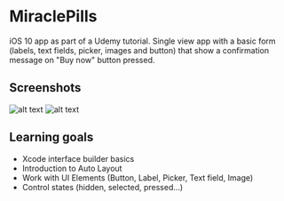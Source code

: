 # MiraclePills
iOS 10 app as part of a Udemy tutorial.
Single view app with a basic form (labels, text fields, picker, images and button) that show a confirmation message on "Buy now" button pressed.

## Screenshots
![alt text](home.png)
![alt text](success.png)

## Learning goals
* Xcode interface builder basics
* Introduction to Auto Layout
* Work with UI Elements (Button, Label, Picker, Text field, Image)
* Control states (hidden, selected, pressed...)
